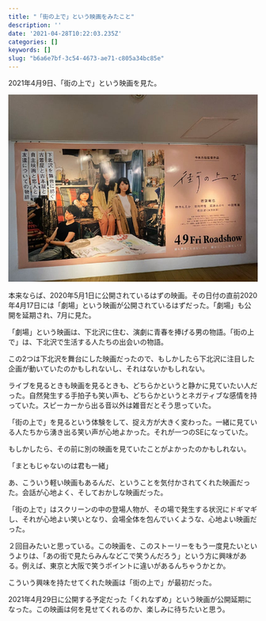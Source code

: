 ```yaml
---
title: "「街の上で」という映画をみたこと"
description: ''
date: '2021-04-28T10:22:03.235Z'
categories: []
keywords: []
slug: "b6a6e7bf-3c54-4673-ae71-c805a34bc85e"
---
```

2021年4月9日、「街の上で」という映画を見た。

![](1__MMCwu9TPzFMv2WSgj5vymQ.jpeg)

本来ならば、2020年5月1日に公開されているはずの映画。その日付の直前2020年4月17日には「劇場」という映画が公開されているはずだった。「劇場」も公開を延期され、7月に見た。

「劇場」という映画は、下北沢に住む、演劇に青春を捧げる男の物語。「街の上で」は、下北沢で生活する人たちの出会いの物語。

この2つは下北沢を舞台にした映画だったので、もしかしたら下北沢に注目した企画が動いていたのかもしれないし、それはないかもしれない。

ライブを見るときも映画を見るときも、どちらかというと静かに見ていたい人だった。自然発生する手拍子も笑い声も、どちらかというとネガティブな感情を持っていた。スピーカーから出る音以外は雑音だとそう思っていた。

「街の上で」を見るという体験をして、捉え方が大きく変わった。一緒に見ている人たちから湧き出る笑い声が心地よかった。それが一つのSEになっていた。

もしかしたら、その前に別の映画を見ていたことがよかったのかもしれない。

「まともじゃないのは君も一緒」

あ、こういう軽い映画もあるんだ、ということを気付かされてくれた映画だった。会話が心地よく、そしておかしな映画だった。

「街の上で」はスクリーンの中の登場人物が、その場で発生する状況にドギマギし、それが心地よい笑いとなり、会場全体を包んでいくような、心地よい映画だった。

２回目みたいと思っている。この映画を、このストーリーをもう一度見たいというよりは、「あの街で見たらみんなどこで笑うんだろう」という方に興味がある。例えば、東京と大阪で笑うポイントに違いがあるんちゃうかとか。

こういう興味を持たせてくれた映画は「街の上で」が最初だった。

2021年4月29日に公開する予定だった「くれなずめ」という映画が公開延期になった。この映画は何を見せてくれるのか、楽しみに待ちたいと思う。